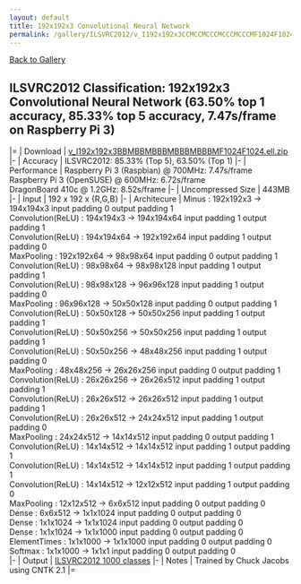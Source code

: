 ```yaml
---
layout: default
title: 192x192x3 Convolutional Neural Network
permalink: /gallery/ILSVRC2012/v_I192x192x3CCMCCMCCCMCCCMCCCMF1024F1024
---
```


[Back to Gallery](/ELL/gallery)

## ILSVRC2012 Classification: 192x192x3 Convolutional Neural Network (63.50% top 1 accuracy, 85.33% top 5 accuracy, 7.47s/frame on Raspberry Pi 3)

|=
| Download | [v_I192x192x3BBMBBMBBBMBBBMBBBMF1024F1024.ell.zip](https://github.com/Microsoft/ELL-models/raw/master/models/ILSVRC2012/v_I192x192x3BBMBBMBBBMBBBMBBBMF1024F1024/v_I192x192x3BBMBBMBBBMBBBMBBBMF1024F1024.ell.zip)
|-
| Accuracy | ILSVRC2012: 85.33% (Top 5), 63.50% (Top 1) 
|-
| Performance | Raspberry Pi 3 (Raspbian) @ 700MHz: 7.47s/frame<br>Raspberry Pi 3 (OpenSUSE) @ 600MHz: 6.72s/frame<br>DragonBoard 410c @ 1.2GHz: 8.52s/frame
|-
| Uncompressed Size | 443MB
|-
| Input | 192 x 192 x {R,G,B}
|-
| Architecure | Minus :  192x192x3  ->  194x194x3  input padding 0  output padding 1<br>Convolution(ReLU) :  194x194x3  ->  194x194x64  input padding 1  output padding 1<br>Convolution(ReLU) :  194x194x64  ->  192x192x64  input padding 1  output padding 0<br>MaxPooling :  192x192x64  ->  98x98x64  input padding 0  output padding 1<br>Convolution(ReLU) :  98x98x64  ->  98x98x128  input padding 1  output padding 1<br>Convolution(ReLU) :  98x98x128  ->  96x96x128  input padding 1  output padding 0<br>MaxPooling :  96x96x128  ->  50x50x128  input padding 0  output padding 1<br>Convolution(ReLU) :  50x50x128  ->  50x50x256  input padding 1  output padding 1<br>Convolution(ReLU) :  50x50x256  ->  50x50x256  input padding 1  output padding 1<br>Convolution(ReLU) :  50x50x256  ->  48x48x256  input padding 1  output padding 0<br>MaxPooling :  48x48x256  ->  26x26x256  input padding 0  output padding 1<br>Convolution(ReLU) :  26x26x256  ->  26x26x512  input padding 1  output padding 1<br>Convolution(ReLU) :  26x26x512  ->  26x26x512  input padding 1  output padding 1<br>Convolution(ReLU) :  26x26x512  ->  24x24x512  input padding 1  output padding 0<br>MaxPooling :  24x24x512  ->  14x14x512  input padding 0  output padding 1<br>Convolution(ReLU) :  14x14x512  ->  14x14x512  input padding 1  output padding 1<br>Convolution(ReLU) :  14x14x512  ->  14x14x512  input padding 1  output padding 1<br>Convolution(ReLU) :  14x14x512  ->  12x12x512  input padding 1  output padding 0<br>MaxPooling :  12x12x512  ->  6x6x512  input padding 0  output padding 0<br>Dense :  6x6x512  ->  1x1x1024  input padding 0  output padding 0<br>Dense :  1x1x1024  ->  1x1x1024  input padding 0  output padding 0<br>Dense :  1x1x1024  ->  1x1x1000  input padding 0  output padding 0<br>ElementTimes :  1x1x1000  ->  1x1x1000  input padding 0  output padding 0<br>Softmax :  1x1x1000  ->  1x1x1  input padding 0  output padding 0<br>
|-
| Output | [ILSVRC2012 1000 classes](https://github.com/Microsoft/ELL-models/raw/master/models/ILSVRC2012/ILSVRC2012_labels.txt)
|-
| Notes | Trained by Chuck Jacobs using CNTK 2.1
|=
